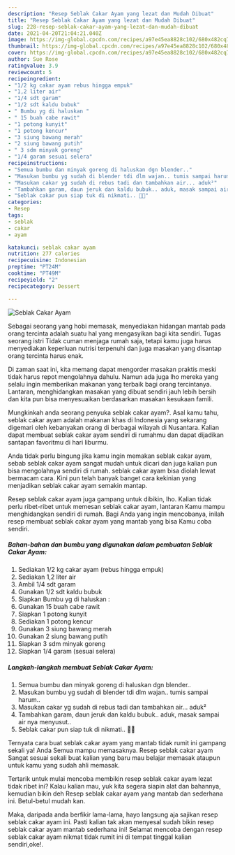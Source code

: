 ```yaml
---
description: "Resep Seblak Cakar Ayam yang lezat dan Mudah Dibuat"
title: "Resep Seblak Cakar Ayam yang lezat dan Mudah Dibuat"
slug: 228-resep-seblak-cakar-ayam-yang-lezat-dan-mudah-dibuat
date: 2021-04-20T21:04:21.040Z
image: https://img-global.cpcdn.com/recipes/a97e45ea8828c102/680x482cq70/seblak-cakar-ayam-foto-resep-utama.jpg
thumbnail: https://img-global.cpcdn.com/recipes/a97e45ea8828c102/680x482cq70/seblak-cakar-ayam-foto-resep-utama.jpg
cover: https://img-global.cpcdn.com/recipes/a97e45ea8828c102/680x482cq70/seblak-cakar-ayam-foto-resep-utama.jpg
author: Sue Rose
ratingvalue: 3.9
reviewcount: 5
recipeingredient:
- "1/2 kg cakar ayam rebus hingga empuk"
- "1,2 liter air"
- "1/4 sdt garam"
- "1/2 sdt kaldu bubuk"
- " Bumbu yg di haluskan "
- " 15 buah cabe rawit"
- "1 potong kunyit"
- "1 potong kencur"
- "3 siung bawang merah"
- "2 siung bawang putih"
- " 3 sdm minyak goreng"
- "1/4 garam sesuai selera"
recipeinstructions:
- "Semua bumbu dan minyak goreng di haluskan dgn blender.."
- "Masukan bumbu yg sudah di blender tdi dlm wajan.. tumis sampai harum.."
- "Masukan cakar yg sudah di rebus tadi dan tambahkan air... aduk²"
- "Tambahkan garam, daun jeruk dan kaldu bubuk.. aduk, masak sampai air nya menyusut.."
- "Seblak cakar pun siap tuk di nikmati.. 🤗🤤"
categories:
- Resep
tags:
- seblak
- cakar
- ayam

katakunci: seblak cakar ayam 
nutrition: 277 calories
recipecuisine: Indonesian
preptime: "PT24M"
cooktime: "PT49M"
recipeyield: "2"
recipecategory: Dessert

---
```



![Seblak Cakar Ayam](https://img-global.cpcdn.com/recipes/a97e45ea8828c102/680x482cq70/seblak-cakar-ayam-foto-resep-utama.jpg)

Sebagai seorang yang hobi memasak, menyediakan hidangan mantab pada orang tercinta adalah suatu hal yang mengasyikan bagi kita sendiri. Tugas seorang istri Tidak cuman menjaga rumah saja, tetapi kamu juga harus menyediakan keperluan nutrisi terpenuhi dan juga masakan yang disantap orang tercinta harus enak.

Di zaman  saat ini, kita memang dapat mengorder masakan praktis meski tidak harus repot mengolahnya dahulu. Namun ada juga lho mereka yang selalu ingin memberikan makanan yang terbaik bagi orang tercintanya. Lantaran, menghidangkan masakan yang dibuat sendiri jauh lebih bersih dan kita pun bisa menyesuaikan berdasarkan masakan kesukaan famili. 



Mungkinkah anda seorang penyuka seblak cakar ayam?. Asal kamu tahu, seblak cakar ayam adalah makanan khas di Indonesia yang sekarang digemari oleh kebanyakan orang di berbagai wilayah di Nusantara. Kalian dapat membuat seblak cakar ayam sendiri di rumahmu dan dapat dijadikan santapan favoritmu di hari liburmu.

Anda tidak perlu bingung jika kamu ingin memakan seblak cakar ayam, sebab seblak cakar ayam sangat mudah untuk dicari dan juga kalian pun bisa mengolahnya sendiri di rumah. seblak cakar ayam bisa diolah lewat bermacam cara. Kini pun telah banyak banget cara kekinian yang menjadikan seblak cakar ayam semakin mantap.

Resep seblak cakar ayam juga gampang untuk dibikin, lho. Kalian tidak perlu ribet-ribet untuk memesan seblak cakar ayam, lantaran Kamu mampu menghidangkan sendiri di rumah. Bagi Anda yang ingin mencobanya, inilah resep membuat seblak cakar ayam yang mantab yang bisa Kamu coba sendiri.

<!--inarticleads1-->

##### Bahan-bahan dan bumbu yang digunakan dalam pembuatan Seblak Cakar Ayam:

1. Sediakan 1/2 kg cakar ayam (rebus hingga empuk)
1. Sediakan 1,2 liter air
1. Ambil 1/4 sdt garam
1. Gunakan 1/2 sdt kaldu bubuk
1. Siapkan  Bumbu yg di haluskan :
1. Gunakan  15 buah cabe rawit
1. Siapkan 1 potong kunyit
1. Sediakan 1 potong kencur
1. Gunakan 3 siung bawang merah
1. Gunakan 2 siung bawang putih
1. Siapkan  3 sdm minyak goreng
1. Siapkan 1/4 garam (sesuai selera)




<!--inarticleads2-->

##### Langkah-langkah membuat Seblak Cakar Ayam:

1. Semua bumbu dan minyak goreng di haluskan dgn blender..
1. Masukan bumbu yg sudah di blender tdi dlm wajan.. tumis sampai harum..
1. Masukan cakar yg sudah di rebus tadi dan tambahkan air... aduk²
1. Tambahkan garam, daun jeruk dan kaldu bubuk.. aduk, masak sampai air nya menyusut..
1. Seblak cakar pun siap tuk di nikmati.. 🤗🤤




Ternyata cara buat seblak cakar ayam yang mantab tidak rumit ini gampang sekali ya! Anda Semua mampu memasaknya. Resep seblak cakar ayam Sangat sesuai sekali buat kalian yang baru mau belajar memasak ataupun untuk kamu yang sudah ahli memasak.

Tertarik untuk mulai mencoba membikin resep seblak cakar ayam lezat tidak ribet ini? Kalau kalian mau, yuk kita segera siapin alat dan bahannya, kemudian bikin deh Resep seblak cakar ayam yang mantab dan sederhana ini. Betul-betul mudah kan. 

Maka, daripada anda berfikir lama-lama, hayo langsung aja sajikan resep seblak cakar ayam ini. Pasti kalian tak akan menyesal sudah bikin resep seblak cakar ayam mantab sederhana ini! Selamat mencoba dengan resep seblak cakar ayam nikmat tidak rumit ini di tempat tinggal kalian sendiri,oke!.

